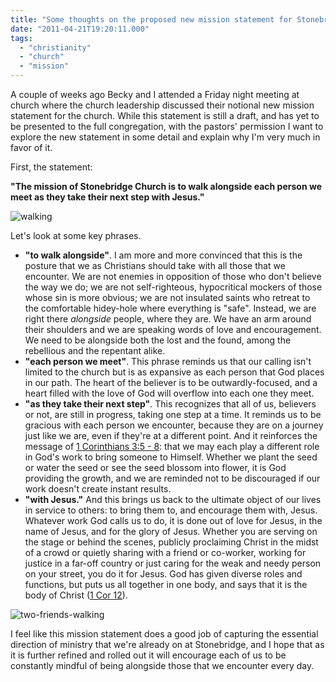 ```yaml
---
title: "Some thoughts on the proposed new mission statement for Stonebridge"
date: "2011-04-21T19:20:11.000"
tags: 
  - "christianity"
  - "church"
  - "mission"
---
```


A couple of weeks ago Becky and I attended a Friday night meeting at church where the church leadership discussed their notional new mission statement for the church. While this statement is still a draft, and has yet to be presented to the full congregation, with the pastors' permission I want to explore the new statement in some detail and explain why I'm very much in favor of it.

First, the statement:

**"The mission of Stonebridge Church is to walk alongside each person we meet as they take their next step with Jesus."**

![](http://chrishubbs.com/wordpress/wp-content/uploads/2011/04/walking.jpg "walking")

Let's look at some key phrases.

- **"to walk alongside"**. I am more and more convinced that this is the posture that we as Christians should take with all those that we encounter. We are not enemies in opposition of those who don't believe the way we do; we are not self-righteous, hypocritical mockers of those whose sin is more obvious; we are not insulated saints who retreat to the comfortable hidey-hole where everything is "safe". Instead, we are right there _alongside_ people, where they are. We have an arm around their shoulders and we are speaking words of love and encouragement. We need to be alongside both the lost and the found, among the rebellious and the repentant alike.
- **"each person we meet"**. This phrase reminds us that our calling isn't limited to the church but is as expansive as each person that God places in our path. The heart of the believer is to be outwardly-focused, and a heart filled with the love of God will overflow into each one they meet.
- **"as they take their next step"**. This recognizes that all of us, believers or not, are still in progress, taking one step at a time. It reminds us to be gracious with each person we encounter, because they are on a journey just like we are, even if they're at a different point. And it reinforces the message of [1 Corinthians 3:5 - 8](http://esv.to/1Co3.5-8): that we may each play a different role in God's work to bring someone to Himself. Whether we plant the seed or water the seed or see the seed blossom into flower, it is God providing the growth, and we are reminded not to be discouraged if our work doesn't create instant results.
- **"with Jesus."** And this brings us back to the ultimate object of our lives in service to others: to bring them to, and encourage them with, Jesus. Whatever work God calls us to do, it is done out of love for Jesus, in the name of Jesus, and for the glory of Jesus. Whether you are serving on the stage or behind the scenes, publicly proclaiming Christ in the midst of a crowd or quietly sharing with a friend or co-worker, working for justice in a far-off country or just caring for the weak and needy person on your street, you do it for Jesus. God has given diverse roles and functions, but puts us all together in one body, and says that it is the body of Christ ([1 Cor 12](http://www.esvonline.org/search/1+cor+12/)).

![](http://chrishubbs.com/wordpress/wp-content/uploads/2011/04/two-friends-walking.jpg "two-friends-walking")

I feel like this mission statement does a good job of capturing the essential direction of ministry that we're already on at Stonebridge, and I hope that as it is further refined and rolled out it will encourage each of us to be constantly mindful of being alongside those that we encounter every day.
